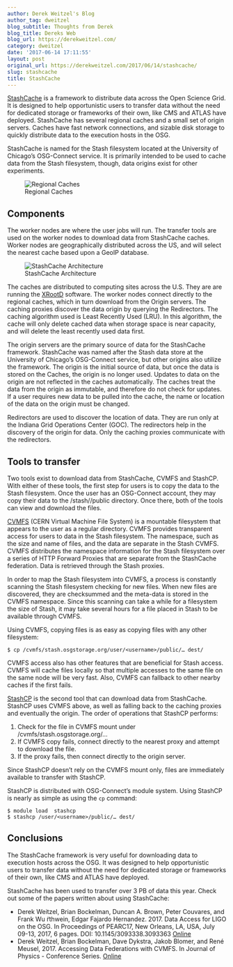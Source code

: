 ```yaml
---
author: Derek Weitzel's Blog
author_tag: dweitzel
blog_subtitle: Thoughts from Derek
blog_title: Dereks Web
blog_url: https://derekweitzel.com/
category: dweitzel
date: '2017-06-14 17:11:55'
layout: post
original_url: https://derekweitzel.com/2017/06/14/stashcache/
slug: stashcache
title: StashCache
---
```


<p><a href="https://opensciencegrid.github.io/StashCache/">StashCache</a> is a framework to distribute data across the Open Science Grid.  It is designed to help opportunistic users to transfer data without the need for dedicated storage or frameworks of their own, like CMS and ATLAS have deployed.  StashCache has several regional caches and a small set of origin servers.  Caches have fast network connections, and sizable disk storage to quickly distribute data to the execution hosts in the OSG.</p>


<p>StashCache is named for the Stash filesystem located at the University of Chicago’s OSG-Connect service.  It is primarily intended to be used to cache data from the Stash filesystem, though, data origins exist for other experiments.</p>


<figure>
  
<img alt="Regional Caches" src="https://derekweitzel.com/images/posts/StashCache/StashCacheMap.png" />

  <figcaption>Regional Caches</figcaption>
</figure>

<h2 id="components">Components</h2>
<p>The worker nodes are where the user jobs will run.  The transfer tools are used on the worker nodes to download data from StashCache caches.  Worker nodes are geographically distributed across the US, and will select the nearest cache based upon a GeoIP database.</p>


<figure>
  <img alt="StashCache Architecture" src="https://derekweitzel.com/images/posts/StashCache/StashCache-Arch-Big.png" />
  <figcaption>StashCache Architecture</figcaption>
</figure>

<p>The caches are distributed to computing sites across the U.S.  They are are running the <a href="http://xrootd.org/">XRootD</a> software.  The worker nodes connect directly to the regional caches, which in turn download from the Origin servers.  The caching proxies discover the data origin by querying the Redirectors.  The caching algorithm used is Least Recently Used (LRU).  In this algorithm, the cache will only delete cached data when storage space is near capacity, and will delete the least recently used data first.</p>


<p>The origin servers are the primary source of data for the StashCache framework.  StashCache was named after the Stash data store at the University of Chicago’s OSG-Connect service, but other origins also utilize the framework.  The origin is the initial source of data, but once the data is stored on the Caches, the origin is no longer used.  Updates to data on the origin are not reflected in the caches automatically.  The caches treat the data from the origin as immutable, and therefore do not check for updates.  If a user requires new data to be pulled into the cache, the name or location of the data on the origin must be changed.</p>


<p>Redirectors are used to discover the location of data.  They are run only at the Indiana Grid Operations Center (GOC).  The redirectors help in the discovery of the origin for data.  Only the caching proxies communicate with the redirectors.</p>


<h2 id="tools-to-transfer">Tools to transfer</h2>
<p>Two tools exist to download data from StashCache, CVMFS and StashCP.  With either of these tools, the first step for users is to copy the data to the Stash filesystem.  Once the user has an OSG-Connect account, they may copy their data to the /stash//public directory.  Once there, both of the tools can view and download the files.</p>


<p><a href="https://cernvm.cern.ch/portal/filesystem">CVMFS</a> (CERN Virtual Machine File System) is a mountable filesystem that appears to the user as a regular directory.  CVMFS provides transparent access for users to data in the Stash filesystem.  The namespace, such as the size and name of files, and the data are separate in the Stash CVMFS.  CVMFS distributes the namespace information for the Stash filesystem over a series of HTTP Forward Proxies that are separate from the StashCache federation.  Data is retrieved through the Stash proxies.</p>


<p>In order to map the Stash filesystem into CVMFS, a process is constantly scanning the Stash filesystem checking for new files.  When new files are discovered, they are checksummed and the meta-data is stored in the CVMFS namespace.  Since this scanning can take a while for a filesystem the size of Stash, it may take several hours for a file placed in Stash to be available through CVMFS.</p>


<p>Using CVMFS, copying files is as easy as copying files with any other filesystem:</p>


<div class="language-plaintext highlighter-rouge"><div class="highlight"><pre class="highlight"><code>$ cp /cvmfs/stash.osgstorage.org/user/&lt;username&gt;/public/… dest/
</code></pre></div>
</div>


<p>CVMFS access also has other features that are beneficial for Stash access.  CVMFS will cache files locally so that multiple accesses to the same file on the same node will be very fast.  Also, CVMFS can fallback to other nearby caches if the first fails.</p>


<p><a href="https://support.opensciencegrid.org/support/solutions/articles/12000002775-transferring-data-with-stashcache">StashCP</a> is the second tool that can download data from StashCache.  StashCP uses CVMFS above, as well as falling back to the caching proxies and eventually the origin.  The order of operations that StashCP performs:</p>


<ol>
  <li>Check for the file in CVMFS mount under /cvmfs/stash.osgstorage.org/…</li>
  <li>If CVMFS copy fails, connect directly to the nearest proxy and attempt to download the file.</li>
  <li>If the proxy fails, then connect directly to the origin server.</li>
</ol>

<p>Since StashCP doesn’t rely on the CVMFS mount only, files are immediately available to transfer with StashCP.</p>


<p>StashCP is distributed with OSG-Connect’s module system.  Using StashCP is nearly as simple as using the <code class="language-plaintext highlighter-rouge">cp</code> command:</p>


<div class="language-plaintext highlighter-rouge"><div class="highlight"><pre class="highlight"><code>$ module load  stashcp
$ stashcp /user/&lt;username&gt;/public/… dest/
</code></pre></div>
</div>


<h2 id="conclusions">Conclusions</h2>
<p>The StashCache framework is very useful for downloading data to execution hosts across the OSG.  It was designed to help opportunistic users to transfer data without the need for dedicated storage or frameworks of their own, like CMS and ATLAS have deployed.</p>


<p>StashCache has been used to transfer over 3 PB of data this year.  Check out some of the papers written about using StashCache:</p>

<ul>
  <li>Derek Weitzel, Brian Bockelman, Duncan A. Brown, Peter Couvares, and Frank Wu ̈rthwein, Edgar Fajardo Hernandez. 2017. Data Access for LIGO on the OSG. In Proceedings of PEARC17, New Orleans, LA, USA, July 09-13, 2017, 6 pages. DOI: 10.1145/3093338.3093363 <a href="https://arxiv.org/abs/1705.06202">Online</a></li>
  <li>Derek Weitzel, Brian Bockelman, Dave Dykstra, Jakob Blomer, and René Meusel, 2017. Accessing Data Federations with CVMFS.  In Journal of Physics - Conference Series. <a href="https://drive.google.com/open?id=0B_RVv_OjWcURUi15cmtUaXotVkU">Online</a></li>
</ul>